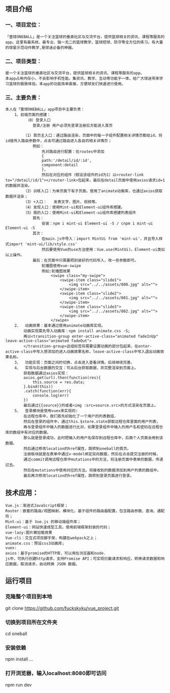 ## 项目介绍
### 一、项目定位：
	「壹球ONEBALL」是一个关注篮球的垂直社区与交流平台，提供篮球相关的资讯、课程等服务的app。这里有最系统、最专业、独一无二的篮球教学，篮球控球、防守等全方位的练习。有大量的球星示范动作教学,是球迷必备的神器。
### 二、项目类型：
    是一个关注篮球的垂直社区与交流平台，提供篮球相关的资讯、课程等服务的app。
    本app占用内存小，不会影响手机性能。集资讯、教学、互动等功能于一体，给广大球迷带来学习篮球的极致体验。本app的功能简单直接，方便球友们快速进行使用。
### 三、主要负责：
    本人在「壹球ONEBALL」app项目中主要负责：
        1、前端页面的搭建：
			 （0）登录入口 
				登录/注册 用户必须先登录注册后方能进入首页
				
            （1）首页主入口：通过路由渲染，页面中的每一子组件配置相关详情页都给id，将id值传入路由参数中，点击可通过路由进入各自的相关详情页；
                例如：
                    先对路由进行配置：在routes中添加
                    {
                    path:'/detail/id/:id',
                    component:detail
                    },
                    然后在对应的组件（假设该组件的id为1）以<router-link to="/detail/id/1"></router-link>包起来，最后在detail页面中使用axios请求id=1的数据并渲染。
            （2）训练入口：为单页面下有子页面。使用了animate动画库，也通过axios获取数据并渲染；
			（3）+入口：	  发表文字、图片、视频等。
            （4）发现入口：使用Mint-ui和Element-ui组件库搭建。
			（5）我的入口：使用Mint-ui和Element-ui组件库搭建列表组件
                首先：
                    安装：npm i mint-ui Element-ui -S / cnpm i mint-ui Element-ui -S
                其次：
                    在main.js中导入：import MintUi from 'mint-ui'，并且导入样式import 'mint-ui/lib/style.css'
                    然后要使用Vue的use方法使用：Vue.use(MintUi)。Element-ui类似以上操作。
                最后：在页面中只需要把封装好的代码写入，改一些参数即可。
					轮播图使用vue-swipe
                    例如:轮播图效果
                        <swipe class="my-swipe">
                        	<swipe-item class="slide1">
                        		<img src="../../assets/800.jpg" alt="">
                        	</swipe-item>
                        	<swipe-item class="slide2">
                        		<img src="../../assets/801.jpg" alt="">
                        	</swipe-item>
                        	<swipe-item class="slide3">
                        		<img src="../../assets/802.jpg" alt="">
                        	</swipe-item>
                        </swipe>
        2、	动画效果：基本通过使用animate动画库实现。
            动画实现需先导入动画库：npm install animate.css -S;
            再以<transition-group enter-active-class="animated fadeInUp" leave-active-class="animated fadeOut">
            </transition-group>这组标签将需要设置动画的部分包起来，在enter-active-class中写入想添加的进入动画效果名称，leave-active-class中写入退出动画效果名称。
        3、	功能实现：页面之间的切换，点击进入查看详情。后续继续完善。
        4、	实现与后台数据的交互：可从后台获取数据，并完整渲染到页面上。
            获取数据通过axios实现：
            axios.get(url).then(function(res){
                this.source = res.data;
            }.bind(this))
            .catch(function(err){
                console.log(err)
            })
            最后通过{{source}}的或者<img :src=source.src>的方式渲染在页面上。
		5、	登录模块是使用vuex来实现的:
			在远程仓库中，我们首先初始化了一个用户的列表数组，
			然后在登录的组件中，通过this.$store.state获取远程仓库里面的用户列表，
			再与登录组件中输入的数据进行比对，如果登录组件中输入的用户名和密码在远程仓库的数组中有对应的数据，
			那么就是登录成功，此时把输入的用户名保存到远程仓库中，后面个人页面会用到该数据。
			然后通过修改location的href属性，跳转到oneball的首页。
			注册板块就是在表单中通过v-model绑定双向数据，然后在点击提交注册的时候，
			通过commit调用远程仓库中mutations中的方法，将注册页面中表单的数据，传递过去。
			然后在mutations中使用对应的方法。将接收到的数据添加到用户列表的数组中。
			最后再次修改location的href属性，跳转到登录页面进行登录。
## 技术应用：
    Vue.js：渐进式JavaScript框架；
    Router：嵌套的路由/视图映射，模块化，基于组件的路由器配置，包含路由参数、查询、通配符；
    Mint-ui：基于 Vue.js 的移动端组件库；
    Element-ui：网站快速成型工具，使用前端框架封装的代码；
    vue-lazy:图片懒加载效果
    Vue-cli：交互式项目脚手架，构建在webpack之上；
    animate.css：预设css3动画库;
	vuex: 
    axios：基于promise的HTTP库，可以用在浏览器和node.
    js中，可执行创建http请求，支持Promise API；可实现拦截请求和响应，转换请求数据和响应数据，取消请求，自动转换 JSON 数据。
	
	
## 运行项目

### 克隆整个项目到本地
git clone https://github.com/fuckskyku/vue_project.git

### 切换到项目所在文件夹
cd oneball

### 安装依赖
npm install ...

### 打开浏览器，输入localhost:8080即可访问
npm run dev